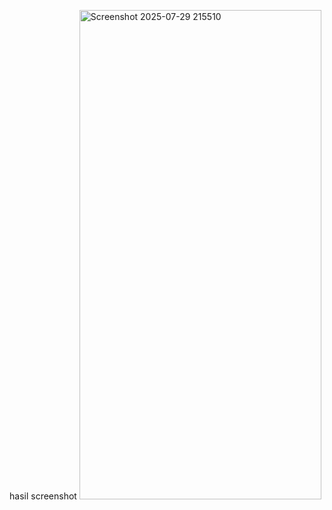 hasil screenshot <img width="387" height="783" alt="Screenshot 2025-07-29 215510" src="https://github.com/user-attachments/assets/f5097a6a-8c82-45c9-85d6-38eac03bf475" />
